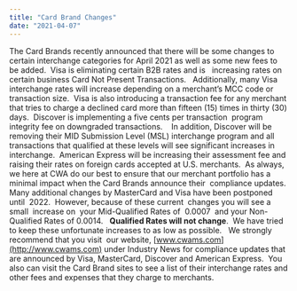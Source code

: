 ```yaml
---
title: "Card Brand Changes"
date: "2021-04-07"
---
```


The Card Brands recently announced that there will be some changes to certain interchange categories for April 2021 as well as some new fees to be added.  Visa is eliminating certain B2B rates and is   increasing rates on certain business Card Not Present Transactions.   Additionally, many Visa interchange rates will increase depending on a merchant’s MCC code or transaction size.  Visa is also introducing a transaction fee for any merchant that tries to charge a declined card more than fifteen (15) times in thirty (30) days.  Discover is implementing a five cents per transaction  program integrity fee on downgraded transactions.    In addition, Discover will be removing their MID Submission Level (MSL) interchange program and all transactions that qualified at these levels will see significant increases in interchange.  American Express will be increasing their assessment fee and raising their rates on foreign cards accepted at U.S. merchants.  As always, we here at CWA do our best to ensure that our merchant portfolio has a minimal impact when the Card Brands announce their  compliance updates.  Many additional changes by MasterCard and Visa have been postponed until  2022.  However, because of these current  changes you will see a small  increase on  your Mid-Qualified Rates of  0.0007  and your Non-Qualified Rates of 0.0014.   **Qualified Rates will not change**.  We have tried to keep these unfortunate increases to as low as possible.   We strongly recommend that you visit  our website, [www.cwams.com](http://www.cwams.com) under Industry News for compliance updates that are announced by Visa, MasterCard, Discover and American Express.  You also can visit the Card Brand sites to see a list of their interchange rates and other fees and expenses that they charge to merchants.
